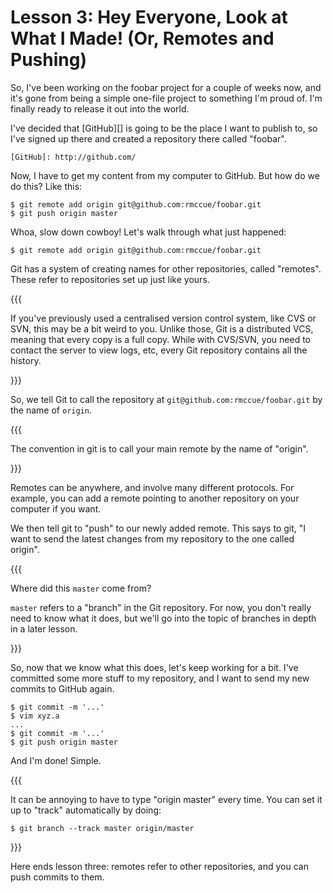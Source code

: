 # Lesson 3: Hey Everyone, Look at What I Made!         (Or, Remotes and Pushing)

So, I've been working on the foobar project for a couple of weeks now, and it's
gone from being a simple one-file project to something I'm proud of. I'm finally
ready to release it out into the world.

I've decided that [GitHub][] is going to be the place I want to publish to, so
I've signed up there and created a repository there called "foobar".

	[GitHub]: http://github.com/

Now, I have to get my content from my computer to GitHub. But how do we do this?
Like this:

	$ git remote add origin git@github.com:rmccue/foobar.git
	$ git push origin master

Whoa, slow down cowboy! Let's walk through what just happened:

	$ git remote add origin git@github.com:rmccue/foobar.git

Git has a system of creating names for other repositories, called "remotes".
These refer to repositories set up just like yours.

{{{

If you've previously used a centralised version control system, like CVS or SVN,
this may be a bit weird to you. Unlike those, Git is a distributed VCS, meaning
that every copy is a full copy. While with CVS/SVN, you need to contact the
server to view logs, etc, every Git repository contains all the history.

}}}

So, we tell Git to call the repository at `git@github.com:rmccue/foobar.git` by
the name of `origin`.

{{{

The convention in git is to call your main remote by the name of "origin".

}}}

Remotes can be anywhere, and involve many different protocols. For example, you
can add a remote pointing to another repository on your computer if you want.

We then tell git to "push" to our newly added remote. This says to git, "I
want to send the latest changes from my repository to the one called origin".

{{{

Where did this `master` come from?

`master` refers to a "branch" in the Git repository. For now, you don't really
need to know what it does, but we'll go into the topic of branches in depth in
a later lesson.

}}}

So, now that we know what this does, let's keep working for a bit. I've
committed some more stuff to my repository, and I want to send my new commits
to GitHub again.

	$ git commit -m '...'
	$ vim xyz.a
	...
	$ git commit -m '...'
	$ git push origin master

And I'm done! Simple.

{{{

It can be annoying to have to type "origin master" every time. You can set it up
to "track" automatically by doing:

	$ git branch --track master origin/master

}}}

Here ends lesson three: remotes refer to other repositories, and you can push
commits to them.
